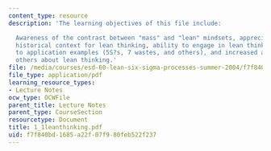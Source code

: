 ```yaml
---
content_type: resource
description: 'The learning objectives of this file include:

  Awareness of the contrast between "mass" and "lean" mindsets, appreciation of the
  historical context for lean thinking, ability to engage in lean thinking with respect
  to application examples (5S?s, 7 wastes, and others), and increased ability to teach
  others about lean thinking.'
file: /media/courses/esd-60-lean-six-sigma-processes-summer-2004/f7f840bd1685a22f07f980feb522f237_1_1leanthinking.pdf
file_type: application/pdf
learning_resource_types:
- Lecture Notes
ocw_type: OCWFile
parent_title: Lecture Notes
parent_type: CourseSection
resourcetype: Document
title: 1_1leanthinking.pdf
uid: f7f840bd-1685-a22f-07f9-80feb522f237
---
```

